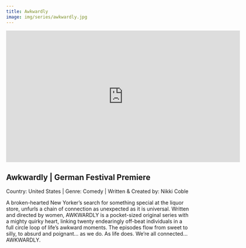 ```yaml
---
title: Awkwardly
image: img/series/awkwardly.jpg
---
```

<iframe src="https://player.vimeo.com/video/322847181?title=0&byline=0&portrait=0" width="640" height="360" frameborder="0" allow="autoplay; fullscreen" allowfullscreen></iframe>

## Awkwardly | German Festival Premiere
Country: United States | Genre: Comedy | Written & Created by: Nikki Coble

A broken-hearted New Yorker’s search for something special at the liquor store, unfurls a chain of connection as unexpected as it is universal. Written and directed by women, AWKWARDLY is a pocket-sized original series with a mighty quirky heart, linking twenty endearingly off-beat individuals in a full circle loop of life’s awkward moments. The episodes flow from sweet to silly, to absurd and poignant… as we do. As life does. We’re all connected… AWKWARDLY.